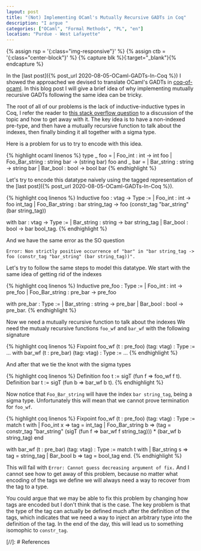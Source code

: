 ```yaml
---
layout: post
title: "(Not) Implementing OCaml's Mutually Recursive GADTs in Coq"
description: "I argue "
categories: ["OCaml", "Formal Methods", "PL", "en"]
location: "Purdue - West Lafayette"
---
```


{% assign rsp = '{:class="img-responsive"}' %}
{% assign ctb = '{:class="center-block"}'   %}
{% capture blk %}{:target="_blank"}{% endcapture %}

In the [last post]({% post_url 2020-08-05-OCaml-GADTs-In-Coq %}) I showed the
approached we devised to translate OCaml's GADTs in
[coq-of-ocaml](https://github.com/clarus/coq-of-ocaml).
In this blog post I will give a brief idea of why implementing mutually
recursive GADTs following the same idea can be tricky.

The root of all of our problems is the lack of inductive-inductive types in Coq,
I refer the reader to [this stack overflow
question](https://stackoverflow.com/questions/48191057/would-it-be-inconsistent-to-relax-coqs-strict-positivity-checker-to-not-look-at)
to a discussion of the topic and how to get away with it.
The key idea is to have a non-indexed pre-type, and then have a mutually
recursive function to talk about the indexes, then finally binding it all
together with a sigma type.

Here is a problem for us to try to encode with this idea.

{% highlight ocaml linenos %}
type _ foo =
  | Foo_int : int -> int foo
  | Foo_Bar_string : string bar -> (string bar) foo
and _ bar =
  | Bar_string : string -> string bar
  | Bar_bool : bool -> bool bar
{% endhighlight %}

Let's try to encode this datatype naively using the tagged representation of the
[last post]({% post_url 2020-08-05-OCaml-GADTs-In-Coq %}).

{% highlight coq linenos %}
Inductive foo : vtag -> Type :=
  | Foo_int : int -> foo int_tag
  | Foo_Bar_string : bar string_tag ->
                     foo (constr_tag "bar_string" (bar string_tag))

with bar : vtag -> Type :=
  | Bar_string : string -> bar string_tag
  | Bar_bool : bool -> bar bool_tag.
{% endhighlight %}

And we have the same error as the SO question

`Error: Non strictly positive occurrence of "bar" in "bar string_tag -> foo
(constr_tag "bar_string" (bar string_tag))".`


Let's try to follow the same steps to model this datatype.
We start with the same idea of getting rid of the indexes

{% highlight coq linenos %}
Inductive pre_foo : Type :=
  | Foo_int : int -> pre_foo 
  | Foo_Bar_string : pre_bar -> pre_foo

with pre_bar : Type :=
  | Bar_string : string -> pre_bar 
  | Bar_bool : bool -> pre_bar.
{% endhighlight %}

Now we need a mutually recursive function to talk about the indexes
We need the mutualy recursive functions `foo_wf` and `bar_wf` with the following signature

{% highlight coq linenos %}
Fixpoint foo_wf (t : pre_foo) (tag: vtag) : Type := ...
with bar_wf (t : pre_bar) (tag: vtag) : Type := ...
{% endhighlight %}

And after that we tie the knot with the sigma types

{% highlight coq linenos %}
Definition foo t := sigT (fun f => foo_wf f t).
Definition bar t := sigT (fun b => bar_wf b t).
{% endhighlight %}

Now notice that `Foo_Bar_string` will have the index `bar string_tag`, being a
sigma type. Unfortunately this will mean that we cannot prove termination for
`foo_wf`.

{% highlight coq linenos %}
Fixpoint foo_wf (t : pre_foo) (tag: vtag) : Type :=
  match t with
  | Foo_int x => tag = int_tag
  | Foo_Bar_string b => (tag = constr_tag "bar_string" (sigT (fun f => bar_wf f string_tag)))
           * (bar_wf b string_tag)
  end

with bar_wf (t : pre_bar) (tag: vtag) : Type :=
match t with
| Bar_string s => tag = string_tag
| Bar_bool b => tag = bool_tag
end.
{% endhighlight %}

This will fail with `Error: Cannot guess decreasing argument of fix.` And I cannot
see how to get away of this problem, because no matter what encoding of the tags
we define we will always need a way to recover from the tag to a type. 

You could argue that we may be able to fix this problem by changing how tags
are encoded but I don't think that is the case.
The key problem is that the type of the tag can actually be defined much after the
definition of the tags, which indicates that we need a way to inject an
arbitrary type into the definition of the tag. In the end of the day, this will
lead us to something isomophic to `constr_tag`.




[//]: # References

